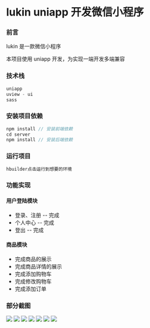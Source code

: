 # lukin uniapp 开发微信小程序

### 前言

lukin 是一款微信小程序

本项目使用 uniapp 开发，为实现一端开发多端兼容

### 技术栈

```js
uniapp
uview - ui
sass
```

### 安装项目依赖

```js
npm install // 安装前端依赖
cd server
npm install // 安装后端依赖
```

### 运行项目

```js
hbuilder点击运行到想要的环境
```

### 功能实现

#### 用户登陆模块

- 登录、注册 -- 完成
- 个人中心 -- 完成
- 登出 -- 完成

#### 商品模块

- 完成商品的展示
- 完成商品详情的展示
- 完成添加购物车
- 完成修改购物车
- 完成添加订单

### 部分截图

![](https://vkceyugu.cdn.bspapp.com/VKCEYUGU-e3306813-c467-4fe2-a5b0-4f80a8d3051e/932abe71-362f-4a76-9d0b-a601405d3ee3.png)
![](https://vkceyugu.cdn.bspapp.com/VKCEYUGU-e3306813-c467-4fe2-a5b0-4f80a8d3051e/1fe52c34-22bd-4800-ba90-860d9f8ee747.png)
![](https://vkceyugu.cdn.bspapp.com/VKCEYUGU-e3306813-c467-4fe2-a5b0-4f80a8d3051e/c1951b03-d528-4c68-80ee-140f68285820.png)
![](https://vkceyugu.cdn.bspapp.com/VKCEYUGU-e3306813-c467-4fe2-a5b0-4f80a8d3051e/085c37f4-7c73-4174-ae5f-f80901aaf040.png)
![](https://vkceyugu.cdn.bspapp.com/VKCEYUGU-e3306813-c467-4fe2-a5b0-4f80a8d3051e/aa21bba9-1ef7-4626-9b7c-88b41b20e8f0.png)
![](https://vkceyugu.cdn.bspapp.com/VKCEYUGU-e3306813-c467-4fe2-a5b0-4f80a8d3051e/b1b5bc09-498d-42ce-a9bb-376ca7bc7b23.png)
![](https://vkceyugu.cdn.bspapp.com/VKCEYUGU-e3306813-c467-4fe2-a5b0-4f80a8d3051e/bb24fbf0-06f2-4632-98a1-4d923d4f0e71.png)
